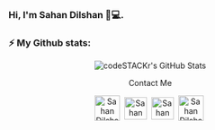 ### Hi, I'm Sahan Dilshan 👋💻.


### ⚡ My Github stats:
<p align="center">
  <img align="middle" alt="codeSTACKr's GitHub Stats" src="https://github-readme-stats.vercel.app/api?username=NilukaSripalim&show_icons=true&theme=gruvbox" />
</p>

<p align="center"> Contact Me </p>

<p align="center">
    <a href="https://twitter.com/DPS_Dilshan" target="blank"><img align="center" src="https://www.vectorlogo.zone/logos/twitter/twitter-icon.svg" alt="Sahan Dilshan" height="45" width="45" /></a>&nbsp;
    <a href="https://www.linkedin.com/in/sahandilshan" target="blank"><img align="center" src="https://www.vectorlogo.zone/logos/linkedin/linkedin-icon.svg" alt="Sahan Dilshan" height="40" width="40" /></a>&nbsp;
  <a href="https://medium.com/@sahandilshan" target="blank"><img align="center" src="https://www.vectorlogo.zone/logos/medium/medium-tile.svg" alt="Sahan Dilshan" height="40" width="40" /></a>&nbsp;
  <a href="mailto:sahandilshan222@gmail.com" target="blank"><img align="center" src="https://www.vectorlogo.zone/logos/gmail/gmail-icon.svg" alt="Sahan Dilshan" height="45" width="45" /></a>&nbsp;
</p>

<!--
**sahandilshan/sahandilshan** is a ✨ _special_ ✨ repository because its `README.md` (this file) appears on your GitHub profile.

Here are some ideas to get you started:>

- 🔭 I’m currently working on ...
- 🌱 I’m currently learning ...
- 👯 I’m looking to collaborate on ...
- 🤔 I’m looking for help with ...
- 💬 Ask me about ...
- 📫 How to reach me: ...
- 😄 Pronouns: ...
- ⚡ Fun fact: ...
-->
